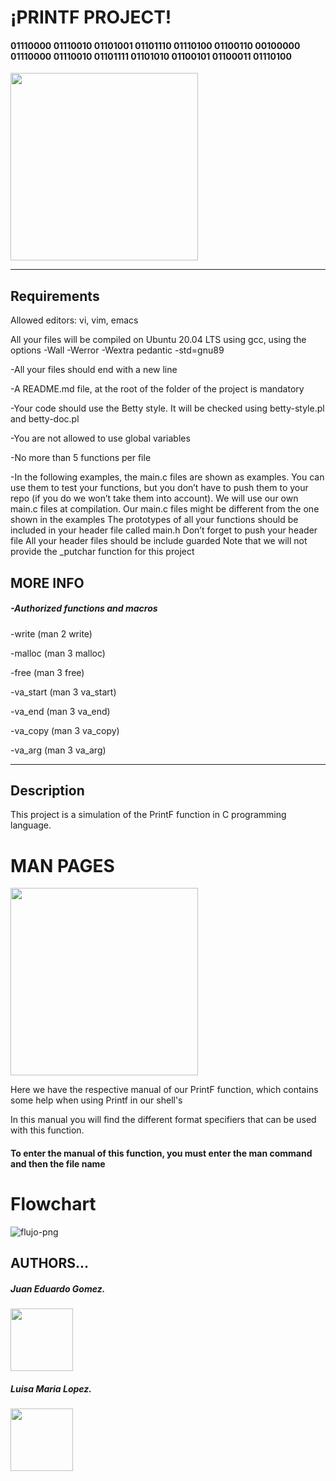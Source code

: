 <html>
<body>
<h1>¡PRINTF PROJECT!</h1>
<h4>01110000 01110010 01101001 01101110 01110100 01100110 00100000 01110000 01110010 01101111 01101010 01100101 01100011 01110100</h4>
<img src= "https://i.ytimg.com/vi/mZFdyoZhUb4/maxresdefault.jpg" width="300" height="300"/>
<hr>

<h2>Requirements</h2>
<p>Allowed editors: vi, vim, emacs</p>
<p>All your files will be compiled on Ubuntu 20.04 LTS using gcc, using the options -Wall -Werror -Wextra     pedantic -std=gnu89</p>
<p>-All your files should end with a new line</p>
<p>-A README.md file, at the root of the folder of the project is mandatory</p>
<P>-Your code should use the Betty style. It will be checked using betty-style.pl and betty-doc.pl</p>
<p>-You are not allowed to use global variables</p>
<p>-No more than 5 functions per file</p>
<p>-In the following examples, the main.c files are shown as examples. You can use them to test your functions, but you don’t have to push them to your repo (if you do we won’t take them into account). We will use our own main.c files at compilation. Our main.c files might be different from the one shown in the examples
The prototypes of all your functions should be included in your header file called main.h
Don’t forget to push your header file
All your header files should be include guarded
Note that we will not provide the _putchar function for this project</p>

<h2>MORE INFO</h2>

<h5>-Authorized functions and macros</h5>
<p>-write (man 2 write)</p>
<p>-malloc (man 3 malloc)</p>
<p>-free (man 3 free)</p>
<p>-va_start (man 3 va_start)</p>
<p>-va_end (man 3 va_end)</p>
<p>-va_copy (man 3 va_copy)</p>
<p>-va_arg (man 3 va_arg) </p>

<hr>
<h2>Description</h2>
<p>This project is a simulation of the PrintF function in C programming language.</p>

<h1>MAN PAGES </h1>
<img src= "https://media.geeksforgeeks.org/wp-content/uploads/Screenshot-from-2018-12-11-20-58-48.png" width="300" height="auto"/>

<p>Here we have the respective manual of our PrintF function, which contains some help when using Printf in our shell's</p>
<p> In this manual you will find the different format specifiers that can be used with this function.</p>

<h4>To enter the manual of this function, you must enter the man command and then the file name</h4> 

<h1>Flowchart</h1>
<img src="https://i.ibb.co/vY37DRN/flujo-png.jpg" alt="flujo-png" border="0"></a>

<h2>AUTHORS...</h2>
<h5>Juan Eduardo Gomez.</h5> <img src="https://www.pofilo.fr/img/SPOF-github/github1600.png" width="100" height="100"/>
<h5>Luisa Maria Lopez.</h5><img src="https://www.pofilo.fr/img/SPOF-github/github1600.png" width="100" height="100"/>
</body>
</html>